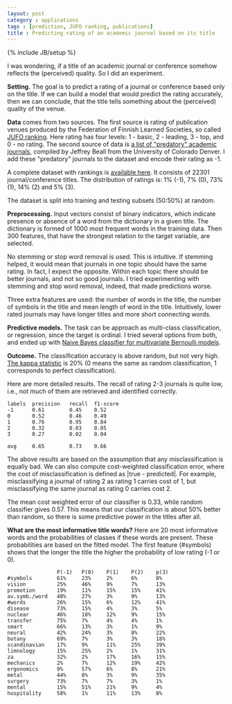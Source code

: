 ```yaml
---
layout: post
category : applications
tags : [prediction, JUFO ranking, publications]
title : Predicting rating of an academic journal based on its title
---
```

{% include JB/setup %}

I was wondering, if a title of an academic journal or conference somehow reflects the (perceived) quality. So I did an experiment. 

**Setting.** The goal is to predict a rating of a journal or conference based only on the title. If we can build a model that would predict the rating accurately, then we can conclude, that the title tells something about the (perceived) quality of the venue. 

**Data** comes from two sources. The first source is rating of publication venues produced by the Federation of Finnish Learned Societies, so called [JUFO ranking](http://www.tsv.fi/julkaisufoorumi/english.html). Here rating has four levels: 1 - basic, 2 - leading, 3 - top, and 0 - no rating. The second source of data is [a list of "predatory" academic journals](http://scholarlyoa.com/individual-journals/), compiled by Jeffrey Beall from the University of Colorado Denver. I add these "predatory" journals to the dataset and encode their rating as -1. 

A complete dataset with rankings is [available here](http://). It consists of 22301 journal/conference titles. The distribution of ratings is: 1% (-1), 7% (0), 73% (1), 14% (2) and 5% (3).

The dataset is split into training and testing subsets (50:50%) at random.

**Preprocessing.** Input vectors consist of binary indicators, which indicate presence or absence of a word from the dictionary in a given title. The dictionary is formed of 1000 most frequent words in the training data. Then 300 features, that have the strongest relation to the target variable, are selected. 

No stemming or stop word removal is used. This is intuitive. If stemming helped, it would mean that journals in one topic should have the same rating.  In fact, I expect the opposite. Within each topic there should be better journals, and not so good journals. I tried experimenting with stemming and stop word removal, indeed, that made predictions worse. 

Three extra features are used: the number of words in the title, the number of symbols in the title and mean length of word in the title. Intuitively, lower rated journals may have longer titles and more short connecting words.

**Predictive models.** The task can be approach as multi-class classification, or regression, since the target is ordinal. I tried several options from both, and ended up with [Naive Bayes classifier for multivariate Bernoulli models](http://scikit-learn.org/stable/modules/generated/sklearn.naive_bayes.BernoulliNB.html). 

**Outcome.** The classification accuracy is above random, but not very high. [The kappa statistic](http://en.wikipedia.org/wiki/Cohen's_kappa) is 20% (0 means the same as random classification, 1 corresponds to perfect classification). 

Here are more detailed results. The recall of rating 2-3 journals is quite low, i.e., not much of them are retrieved and identified correctly. 
	
	labels	precision	recall	f1-score
	-1		0.61		0.45	0.52
	0		0.52		0.46	0.49
	1		0.76		0.95	0.84
	2		0.32		0.03	0.05
	3		0.27		0.02	0.04
	
	avg		0.65      	0.73	0.66

The above results are based on the assumption that any misclassification is equally bad. We can also compute cost-weighted classification error, where the cost of misclassification is defined as |true - predicted|. For example, misclassifying a journal of rating 2 as rating 1 carries cost of 1, but misclassifying the same journal as rating 0 carries cost 2. 

The mean cost weighted error of our classifier is 0.33, while random classifier gives 0.57. This means that our classification is about 50% better than random, so there is some predictive power in the titles after all. 

**What are the most informative title words?** Here are 20 most informative words and the probabilities of classes if these words are present. These probabilities are based on the fitted model. The first feature (#symbols) shows that the longer the title the higher the probability of low rating (-1 or 0). 

					P(-1)	P(0)	P(1)	P(2)	p(3)
	#symbols		61%		23%		2%		6%		8%
	vision			25%		46%		9%		7%		13%
	promotion		19%		11%		15%		15%		41%
	av.symb./word	48%		27%		3%		9%		13%
	#words			26%		15%		6%		12%		41%
	disease			73%		15%		4%		3%		5%
	nuclear			46%		18%		12%		9%		15%
	transfer		75%		7%		4%		4%		1%
	smart			66%		13%		3%		1%		9%
	neural			42%		24%		3%		8%		22%
	botany			69%		7%		3%		3%		18%
	scandinavian	17%		9%		11%		25%		39%
	limnology		15%		25%		2%		1%		31%
	za				32%		2%		17%		16%		15%
	mechanics		2%		7%		12%		19%		42%
	ergonomics		9%		57%		6%		8%		21%
	metal			44%		8%		3%		9%		35%
	surgery			73%		7%		7%		3%		1%
	mental			15%		51%		21%		9%		4%
	hospitality		58%		1%		11%		13%		8%